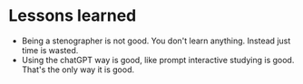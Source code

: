 # Lessons learned

- Being a stenographer is not good. You don't learn anything. Instead just time is wasted.
- Using the chatGPT way is good, like prompt interactive studying is good. That's the only way it is good.